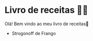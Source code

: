 # Livro de receitas :woman_cook:

Olá! Bem vindo ao meu livro de receitas:wave:

- Strogonoff de Frango